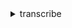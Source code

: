 <details>

<summary>
transcribe
</summary>

- <details><summary>create-language-model</summary>

  * --language-code
  * --base-model-name
  * --model-name
  * --input-data-config
  * --cli-input-json
  * --cli-input-yaml
  * --generate-cli-skeleton


- <details><summary>create-medical-vocabulary</summary>

  * --vocabulary-name
  * --language-code
  * --vocabulary-file-uri
  * --cli-input-json
  * --cli-input-yaml
  * --generate-cli-skeleton


- <details><summary>create-vocabulary</summary>

  * --vocabulary-name
  * --language-code
  * --phrases
  * --vocabulary-file-uri
  * --cli-input-json
  * --cli-input-yaml
  * --generate-cli-skeleton


- <details><summary>create-vocabulary-filter</summary>

  * --vocabulary-filter-name
  * --language-code
  * --words
  * --vocabulary-filter-file-uri
  * --cli-input-json
  * --cli-input-yaml
  * --generate-cli-skeleton


- <details><summary>delete-language-model</summary>

  * --model-name
  * --cli-input-json
  * --cli-input-yaml
  * --generate-cli-skeleton


- <details><summary>delete-medical-transcription-job</summary>

  * --medical-transcription-job-name
  * --cli-input-json
  * --cli-input-yaml
  * --generate-cli-skeleton


- <details><summary>delete-medical-vocabulary</summary>

  * --vocabulary-name
  * --cli-input-json
  * --cli-input-yaml
  * --generate-cli-skeleton


- <details><summary>delete-transcription-job</summary>

  * --transcription-job-name
  * --cli-input-json
  * --cli-input-yaml
  * --generate-cli-skeleton


- <details><summary>delete-vocabulary</summary>

  * --vocabulary-name
  * --cli-input-json
  * --cli-input-yaml
  * --generate-cli-skeleton


- <details><summary>delete-vocabulary-filter</summary>

  * --vocabulary-filter-name
  * --cli-input-json
  * --cli-input-yaml
  * --generate-cli-skeleton


- <details><summary>describe-language-model</summary>

  * --model-name
  * --cli-input-json
  * --cli-input-yaml
  * --generate-cli-skeleton


- <details><summary>get-medical-transcription-job</summary>

  * --medical-transcription-job-name
  * --cli-input-json
  * --cli-input-yaml
  * --generate-cli-skeleton


- <details><summary>get-medical-vocabulary</summary>

  * --vocabulary-name
  * --cli-input-json
  * --cli-input-yaml
  * --generate-cli-skeleton


- <details><summary>get-transcription-job</summary>

  * --transcription-job-name
  * --cli-input-json
  * --cli-input-yaml
  * --generate-cli-skeleton


- <details><summary>get-vocabulary</summary>

  * --vocabulary-name
  * --cli-input-json
  * --cli-input-yaml
  * --generate-cli-skeleton


- <details><summary>get-vocabulary-filter</summary>

  * --vocabulary-filter-name
  * --cli-input-json
  * --cli-input-yaml
  * --generate-cli-skeleton


- <details><summary>help</summary>

  * 


- <details><summary>list-language-models</summary>

  * --status-equals
  * --name-contains
  * --next-token
  * --max-results
  * --cli-input-json
  * --cli-input-yaml
  * --generate-cli-skeleton


- <details><summary>list-medical-transcription-jobs</summary>

  * --status
  * --job-name-contains
  * --next-token
  * --max-results
  * --cli-input-json
  * --cli-input-yaml
  * --generate-cli-skeleton


- <details><summary>list-medical-vocabularies</summary>

  * --next-token
  * --max-results
  * --state-equals
  * --name-contains
  * --cli-input-json
  * --cli-input-yaml
  * --generate-cli-skeleton


- <details><summary>list-transcription-jobs</summary>

  * --status
  * --job-name-contains
  * --next-token
  * --max-results
  * --cli-input-json
  * --cli-input-yaml
  * --generate-cli-skeleton


- <details><summary>list-vocabularies</summary>

  * --next-token
  * --max-results
  * --state-equals
  * --name-contains
  * --cli-input-json
  * --cli-input-yaml
  * --generate-cli-skeleton


- <details><summary>list-vocabulary-filters</summary>

  * --next-token
  * --max-results
  * --name-contains
  * --cli-input-json
  * --cli-input-yaml
  * --generate-cli-skeleton


- <details><summary>start-medical-transcription-job</summary>

  * --medical-transcription-job-name
  * --language-code
  * --media-sample-rate-hertz
  * --media-format
  * --media
  * --output-bucket-name
  * --output-key
  * --output-encryption-kms-key-id
  * --settings
  * --content-identification-type
  * --specialty
  * --type
  * --cli-input-json
  * --cli-input-yaml
  * --generate-cli-skeleton


- <details><summary>start-transcription-job</summary>

  * --transcription-job-name
  * --language-code
  * --media-sample-rate-hertz
  * --media-format
  * --media
  * --output-bucket-name
  * --output-key
  * --output-encryption-kms-key-id
  * --settings
  * --model-settings
  * --job-execution-settings
  * --content-redaction
  * --identify-language
  * --no-identify-language
  * --language-options
  * --cli-input-json
  * --cli-input-yaml
  * --generate-cli-skeleton


- <details><summary>update-medical-vocabulary</summary>

  * --vocabulary-name
  * --language-code
  * --vocabulary-file-uri
  * --cli-input-json
  * --cli-input-yaml
  * --generate-cli-skeleton


- <details><summary>update-vocabulary</summary>

  * --vocabulary-name
  * --language-code
  * --phrases
  * --vocabulary-file-uri
  * --cli-input-json
  * --cli-input-yaml
  * --generate-cli-skeleton


- <details><summary>update-vocabulary-filter</summary>

  * --vocabulary-filter-name
  * --words
  * --vocabulary-filter-file-uri
  * --cli-input-json
  * --cli-input-yaml
  * --generate-cli-skeleton


</details>

